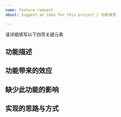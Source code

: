 ```yaml
---
name: Feature request
about: Suggest an idea for this project / 功能请求

---
```


请详细填写以下四项关键元素

## 功能描述

## 功能带来的效应

## 缺少此功能的影响

## 实现的思路与方式
